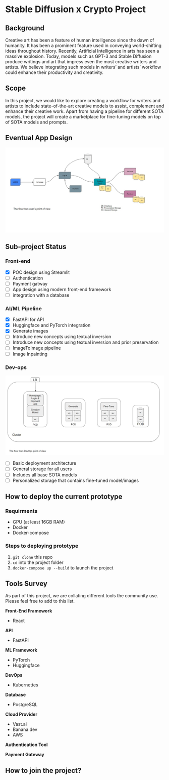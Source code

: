 # Stable Diffusion x Crypto Project 

## Background
Creative art has been a feature of human intelligence since the dawn of humanity. It has been a prominent feature used in conveying world-shifting ideas throughout history. Recently, Artificial Intelligence in arts has seen a massive explosion. Today, models such as GPT-3 and Stable Diffusion produce writings and art that impress even the most creative writers and artists. We believe integrating such models in writers’ and artists’ workflow could enhance their productivity and creativity. 

## Scope
In this project, we would like to explore creating a workflow for writers and artists to include state-of-the-art creative models to assist, complement and enhance their creative work. Apart from having a pipeline for different SOTA models, the project will create a marketplace for fine-tuning models on top of SOTA models and prompts.

## Eventual App Design 
![alt text](media/app.jpg)

## Sub-project Status
### Front-end
- [x] POC design using Streamlit
- [ ] Authentication 
- [ ] Payment gatway
- [ ] App design using modern front-end framework
- [ ] integration with a database

### AI/ML Pipeline
- [x] FastAPI for API
- [x] Huggingface and PyTorch integration
- [x] Generate images
- [ ] Introduce new concepts using textual inversion
- [ ] Introduce new concepts using textual inversion and prior preservation
- [ ] ImageToImage pipeline
- [ ] Image Inpainting

### Dev-ops
![alt text](media/devops.jpg)

- [ ] Basic deployment architecture
- [ ] General storage for all users
- [ ] Includes all base SOTA models
- [ ] Personalized storage that contains fine-tuned model/images  

## How to deploy the current prototype
### Requirments
- GPU (at least 16GB RAM)
- Docker
- Docker-compose

### Steps to deploying prototype
1. `git clone` this repo
2. `cd` into the project folder
3. `docker-compose up --build` to launch the project

## Tools Survey
As part of this project, we are collating different tools the community use. Please feel free to add to this list.

**Front-End Framework**
- React

**API**
- FastAPI

**ML Framework**
- PyTorch
- Huggingface

**DevOps**
- Kubernettes

**Database**
- PostgreSQL

**Cloud Provider**
- Vast.ai
- Banana.dev
- AWS

**Authentication Tool**

**Payment Gateway** 

## How to join the project?

